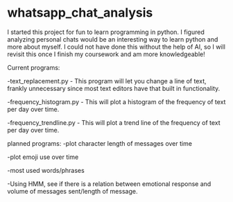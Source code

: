 # whatsapp_chat_analysis

I started this project for fun to learn programming in python. I figured analyzing personal chats would be an interesting way to learn python and more about myself. I could not have done this without the help of AI, so I will revisit this once I finish my coursework and am more knowledgeable! 

Current programs:

-text_replacement.py - This program will let you change a line of text, frankly unnecessary since most text editors have that built in functionality.

-frequency_histogram.py - This will plot a histogram of the frequency of text per day over time.

-frequency_trendline.py - This will plot a trend line of the frequency of text per day over time.

planned programs:
-plot character length of messages over time

-plot emoji use over time

-most used words/phrases

-Using HMM, see if there is a relation between emotional response and volume of messages sent/length of message.



